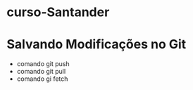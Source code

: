 # curso-Santander

# Salvando Modificações no Git
* comando git push
* comando git pull
* comando gi fetch
